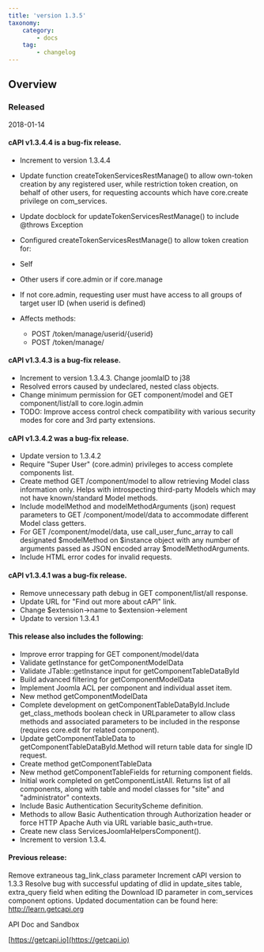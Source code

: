 ```yaml
---
title: 'version 1.3.5'
taxonomy:
    category:
        - docs
    tag:
        - changelog
---
```


## Overview
### Released 
2018-01-14

#### cAPI v1.3.4.4 is a bug-fix release.
* Increment to version 1.3.4.4
* Update function createTokenServicesRestManage() to allow own-token creation by any registered user, while restriction token creation, on behalf of other users, for requesting accounts which have core.create privilege on com_services.
* Update docblock for updateTokenServicesRestManage() to include @throws Exception
* Configured createTokenServicesRestManage() to allow token creation for:
 * Self
 * Other users if core.admin or if core.manage
 * If not core.admin, requesting user must have access to all groups of target user ID (when userid is defined)

 * Affects methods:
 	* POST /token/manage/userid/{userid}
 	* POST /token/manage/

#### cAPI v1.3.4.3 is a bug-fix release.

* Increment to version 1.3.4.3. Change joomlaID to j38
* Resolved errors caused by undeclared, nested class objects.
* Change minimum permission for GET component/model and GET component/list/all to core.login.admin
* TODO: Improve access control check compatibility with various security modes for core and 3rd party extensions.

#### cAPI v1.3.4.2 was a bug-fix release.

* Update version to 1.3.4.2
* Require "Super User" (core.admin) privileges to access complete components list.
* Create method GET /component/model to allow retrieving Model class information only. Helps with introspecting third-party Models which may not have known/standard Model methods.
* Include modelMethod and modelMethodArguments (json) request parameters to GET /component/model/data to accommodate different Model class getters.
* For GET /component/model/data, use call_user_func_array to call designated $modelMethod on $instance object with any number of arguments passed as JSON encoded array $modelMethodArguments.
* Include HTML error codes for invalid requests.

#### cAPI v1.3.4.1 was a bug-fix release.

* Remove unnecessary path debug in GET component/list/all response.
* Update URL for "Find out more about cAPI" link.
* Change $extension->name to $extension->element
* Update to version 1.3.4.1

#### This release also includes the following:

* Improve error trapping for GET component/model/data
* Validate getInstance for getComponentModelData
* Validate JTable::getInstance input for getComponentTableDataById
* Build advanced filtering for getComponentModelData
* Implement Joomla ACL per component and individual asset item.
* New method getComponentModelData
* Complete development on getComponentTableDataById.Include get_class_methods boolean check in URLparameter to allow class methods and associated parameters to be included in the response (requires core.edit for related component).
* Update getComponentTableData to getComponentTableDataById.Method will return table data for single ID request.
* Create method getComponentTableData
* New method getComponentTableFields for returning component fields.
* Initial work completed on getComponentListAll. Returns list of all components, along with table and model classes for "site" and "administrator" contexts.
* Include Basic Authentication SecurityScheme definition.
* Methods to allow Basic Authentication through Authorization header or force HTTP Apache Auth via URL variable basic_auth=true.
* Create new class ServicesJoomlaHelpersComponent().
* Increment to version 1.3.4.

#### Previous release:

Remove extraneous tag_link_class parameter
Increment cAPI version to 1.3.3
Resolve bug with successful updating of dlid in update_sites table, extra_query field when editing the Download ID parameter in com_services component options.
Updated documentation can be found here:
[http://learn.getcapi.org ](http://learn.getcapi.org )

API Doc and Sandbox

[https://getcapi.io](https://getcapi.io)